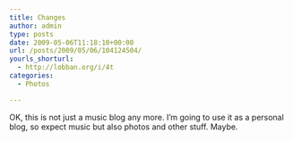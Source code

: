 ```yaml
---
title: Changes
author: admin
type: posts
date: 2009-05-06T11:18:10+00:00
url: /posts/2009/05/06/104124504/
yourls_shorturl:
  - http://lobban.org/i/4t
categories:
  - Photos

---
```

OK, this is not just a music blog any more. I’m going to use it as a personal blog, so expect music but also photos and other stuff. Maybe.
